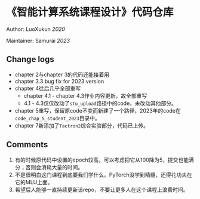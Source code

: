 # 《智能计算系统课程设计》代码仓库
Author: LuoXukun *2020*

Maintainer: Samurai *2023*

## Change logs
+ chapter 2与chapter 3的代码还能接着用
+ chapter 3.3 bug fix for 2023 version
+ chapter 4往后几乎全部重写
    + chapter 4.1 - chapter 4.3作业内容更新，故全部重写
    + 4.1 - 4.3仅仅改动了`stu_upload`路径中的code，未改动其他部分。
+ chapter 5重写，保留原code不变而新建了一个路径，2023年的code在`code_chap_5_student_2023`目录中。
+ chapter 7新添加了`Tactron2`综合实验部分，代码已上传。

## Comments
1. 有的时候原代码中设置的epoch较高，可以考虑把它从100降为5，提交也能满分；否则会消耗大量的时间。
2. 不是很明白这门课程到底要我们学什么。PyTorch没学到精髓，还得花功夫在它的MLU上面。
3. 希望后人能够一直持续更新该repo，不要让更多人在这个课程上浪费时间。
